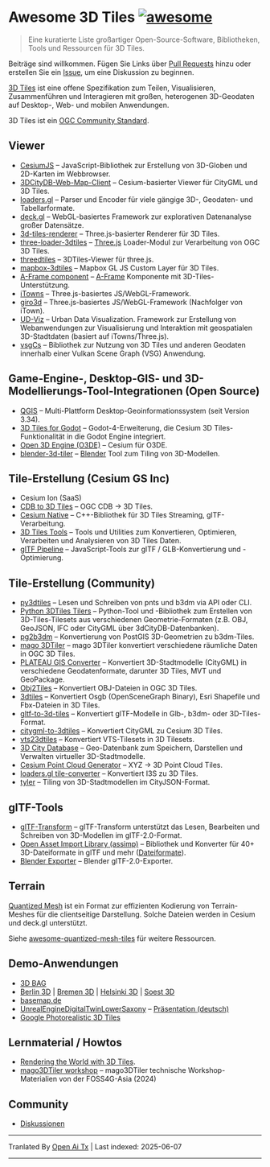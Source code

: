 # Awesome 3D Tiles [![awesome](https://cdn.rawgit.com/sindresorhus/awesome/d7305f38d29fed78fa85652e3a63e154dd8e8829/media/badge.svg)](https://github.com/sindresorhus/awesome)

> Eine kuratierte Liste großartiger Open-Source-Software, Bibliotheken, Tools und Ressourcen für 3D Tiles.

Beiträge sind willkommen. Fügen Sie Links über [Pull Requests](https://github.com/pka/awesome-3d-tiles/pulls) hinzu oder erstellen Sie ein [Issue](https://github.com/pka/awesome-3d-tiles/issues), um eine Diskussion zu beginnen.

[3D Tiles](https://github.com/CesiumGS/3d-tiles) ist eine offene Spezifikation zum Teilen, Visualisieren, Zusammenführen und Interagieren mit großen, heterogenen 3D-Geodaten auf Desktop-, Web- und mobilen Anwendungen.

3D Tiles ist ein [OGC Community Standard](https://www.ogc.org/standard/3dtiles/).

## Viewer

* [CesiumJS](https://github.com/CesiumGS/cesium) – JavaScript-Bibliothek zur Erstellung von 3D-Globen und 2D-Karten im Webbrowser.
* [3DCityDB-Web-Map-Client](https://github.com/3dcitydb/3dcitydb-web-map) – Cesium-basierter Viewer für CityGML und 3D Tiles.
* [loaders.gl](https://loaders.gl/docs/specifications/category-3d-tiles) – Parser und Encoder für viele gängige 3D-, Geodaten- und Tabellarformate.
* [deck.gl](https://deck.gl/docs/api-reference/geo-layers/tile-3d-layer) – WebGL-basiertes Framework zur explorativen Datenanalyse großer Datensätze.
* [3d-tiles-renderer](https://github.com/NASA-AMMOS/3DTilesRendererJS) – Three.js-basierter Renderer für 3D Tiles.
* [three-loader-3dtiles](https://github.com/nytimes/three-loader-3dtiles) – [Three.js](https://threejs.org/) Loader-Modul zur Verarbeitung von OGC 3D Tiles.
* [threedtiles](https://github.com/ebeaufay/3DTilesViewer) – 3DTiles-Viewer für three.js.
* [mapbox-3dtiles](https://github.com/Geodan/mapbox-3dtiles) – Mapbox GL JS Custom Layer für 3D Tiles.
* [A-Frame component](https://github.com/nytimes/aframe-loader-3dtiles-component) – [A-Frame](https://aframe.io/) Komponente mit 3D-Tiles-Unterstützung.
* [iTowns](https://github.com/iTowns/itowns) – Three.js-basiertes JS/WebGL-Framework.
* [giro3d](https://gitlab.com/giro3d/giro3d) – Three.js-basiertes JS/WebGL-Framework (Nachfolger von iTown).
* [UD-Viz](https://github.com/VCityTeam/UD-Viz) – Urban Data Visualization. Framework zur Erstellung von Webanwendungen zur Visualisierung und Interaktion mit geospatialen 3D-Stadtdaten (basiert auf iTowns/Three.js).
* [vsgCs](https://github.com/timoore/vsgCs) – Bibliothek zur Nutzung von 3D Tiles und anderen Geodaten innerhalb einer Vulkan Scene Graph (VSG) Anwendung.

## Game-Engine-, Desktop-GIS- und 3D-Modellierungs-Tool-Integrationen (Open Source)

* [QGIS](https://www.qgis.org/) – Multi-Plattform Desktop-Geoinformationssystem (seit Version 3.34).
* [3D Tiles for Godot](https://github.com/Battle-Road-Labs/3D-Tiles-For-Godot) – Godot-4-Erweiterung, die Cesium 3D Tiles-Funktionalität in die Godot Engine integriert.
* [Open 3D Engine (O3DE)](https://github.com/CesiumGS/cesium-o3de) – Cesium für O3DE.
* [blender-3d-tiler](https://gitee.com/cesium_processing/blender-3d-tiler) – [Blender](https://www.blender.org/) Tool zum Tiling von 3D-Modellen.

## Tile-Erstellung (Cesium GS Inc)

* Cesium Ion (SaaS)
* [CDB to 3D Tiles](https://github.com/CesiumGS/cdb-to-3dtiles) – OGC CDB → 3D Tiles.
* [Cesium Native](https://github.com/CesiumGS/cesium-native) – C++-Bibliothek für 3D Tiles Streaming, glTF-Verarbeitung.
* [3D Tiles Tools](https://github.com/CesiumGS/3d-tiles-tools) – Tools und Utilities zum Konvertieren, Optimieren, Verarbeiten und Analysieren von 3D Tiles Daten.
* [glTF Pipeline](https://github.com/CesiumGS/gltf-pipeline) – JavaScript-Tools zur glTF / GLB-Konvertierung und -Optimierung.

## Tile-Erstellung (Community)

* [py3dtiles](https://gitlab.com/py3dtiles/py3dtiles) – Lesen und Schreiben von pnts und b3dm via API oder CLI.
* [Python 3DTiles Tilers](https://github.com/VCityTeam/py3dtilers) – Python-Tool und -Bibliothek zum Erstellen von 3D-Tiles-Tilesets aus verschiedenen Geometrie-Formaten (z.B. OBJ, GeoJSON, IFC oder CityGML über 3dCityDB-Datenbanken).
* [pg2b3dm](https://github.com/Geodan/pg2b3dm) – Konvertierung von PostGIS 3D-Geometrien zu b3dm-Tiles.
* [mago 3DTiler](https://github.com/Gaia3D/mago-3d-tiler) – mago 3DTiler konvertiert verschiedene räumliche Daten in OGC 3D Tiles.
* [PLATEAU GIS Converter](https://github.com/MIERUNE/plateau-gis-converter) – Konvertiert 3D-Stadtmodelle (CityGML) in verschiedene Geodatenformate, darunter 3D Tiles, MVT und GeoPackage.
* [Obj2Tiles](https://github.com/OpenDroneMap/Obj2Tiles) – Konvertiert OBJ-Dateien in OGC 3D Tiles.
* [3dtiles](https://github.com/fanvanzh/3dtiles) – Konvertiert Osgb (OpenSceneGraph Binary), Esri Shapefile und Fbx-Dateien in 3D Tiles.
* [gltf-to-3d-tiles](https://github.com/xuzhusheng/gltf-to-3d-tiles) – Konvertiert glTF-Modelle in Glb-, b3dm- oder 3D-Tiles-Format.
* [citygml-to-3dtiles](https://github.com/njam/citygml-to-3dtiles) – Konvertiert CityGML zu Cesium 3D Tiles.
* [vts23dtiles](https://github.com/melowntech/vts-tools) – Konvertiert VTS-Tilesets in 3D Tilesets.
* [3D City Database](https://www.3dcitydb.org/) – Geo-Datenbank zum Speichern, Darstellen und Verwalten virtueller 3D-Stadtmodelle.
* [Cesium Point Cloud Generator](https://github.com/tum-gis/cesium-point-cloud-generator) – XYZ → 3D Point Cloud Tiles.
* [loaders.gl tile-converter](https://loaders.gl/docs/modules/tile-converter/cli-reference/tile-converter) – Konvertiert I3S zu 3D Tiles.
* [tyler](https://github.com/3DGI/tyler) – Tiling von 3D-Stadtmodellen im CityJSON-Format.

## glTF-Tools

* [glTF-Transform](https://gltf-transform.donmccurdy.com/cli.html) – glTF-Transform unterstützt das Lesen, Bearbeiten und Schreiben von 3D-Modellen im glTF-2.0-Format.
* [Open Asset Import Library (assimp)](https://github.com/assimp/assimp) – Bibliothek und Konverter für 40+ 3D-Dateiformate in glTF und mehr ([Dateiformate](https://github.com/assimp/assimp/blob/master/doc/Fileformats.md)).
* [Blender Exporter](https://docs.blender.org/manual/en/latest/addons/import_export/scene_gltf2.html#extensions) – Blender glTF-2.0-Exporter.

## Terrain

[Quantized Mesh](https://github.com/CesiumGS/quantized-mesh) ist ein Format zur effizienten Kodierung von Terrain-Meshes für die clientseitige Darstellung. Solche Dateien werden in Cesium und deck.gl unterstützt.

Siehe [awesome-quantized-mesh-tiles](https://github.com/bertt/awesome-quantized-mesh-tiles#readme) für weitere Ressourcen.

## Demo-Anwendungen

* [3D BAG](https://3dbag.nl/en/viewer)
* [Berlin 3D](https://berlin.virtualcitymap.de/#) | [Bremen 3D](https://bremen.virtualcitymap.de/#/) | [Helsinki 3D](https://kartta.hel.fi/3d/#/) | [Soest 3D](https://soest.virtualcitymap.de/#/)
* [basemap.de](https://basemap.de/beta/)
* [UnrealEngineDigitalTwinLowerSaxony](https://github.com/JulianMuellerLgln/UnrealEngineDigitalTwinLowerSaxony) – [Präsentation (deutsch)](https://pretalx.com/fossgis2025/talk/8P79JV/)
* [Google Photorealistic 3D Tiles](https://developers.google.com/maps/documentation/tile/3d-tiles)

## Lernmaterial / Howtos

* [Rendering the World with 3D Tiles](https://cesium.com/learn/presentations/#rendering-the-world-with-3d-tiles).
* [mago3DTiler workshop](https://github.com/Gaia3D/mago3d-doc/blob/main/foss4g/Table_Of_Contents_En.md) – mago3DTiler technische Workshop-Materialien von der FOSS4G-Asia (2024)

## Community

* [Diskussionen](https://github.com/pka/awesome-3d-tiles/discussions)

---

Tranlated By [Open Ai Tx](https://github.com/OpenAiTx/OpenAiTx) | Last indexed: 2025-06-07

---